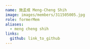 ```yaml
---
name: 施孟成 Meng-Cheng Shih 
image: images/members/311505005.jpg 
role: formerMem
aliases:
  - meng cheng shih
links:
  github: link_to_github 
---
```

